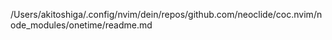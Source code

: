/Users/akitoshiga/.config/nvim/dein/repos/github.com/neoclide/coc.nvim/node_modules/onetime/readme.md